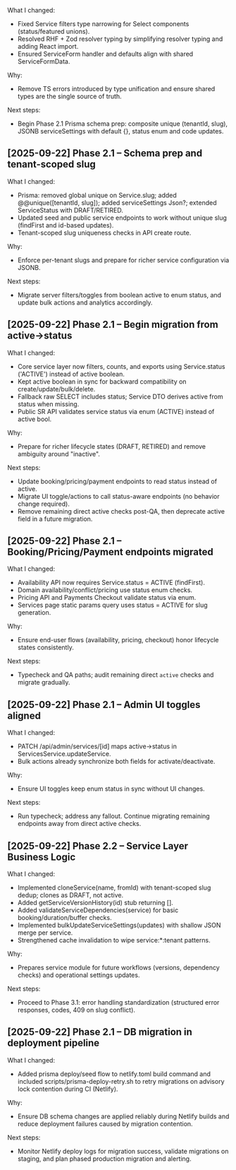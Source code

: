
What I changed:
- Fixed Service filters type narrowing for Select components (status/featured unions).
- Resolved RHF + Zod resolver typing by simplifying resolver typing and adding React import.
- Ensured ServiceForm handler and defaults align with shared ServiceFormData.

Why:
- Remove TS errors introduced by type unification and ensure shared types are the single source of truth.

Next steps:
- Begin Phase 2.1 Prisma schema prep: composite unique (tenantId, slug), JSONB serviceSettings with default {}, status enum and code updates.

## [2025-09-22] Phase 2.1 – Schema prep and tenant-scoped slug
What I changed:
- Prisma: removed global unique on Service.slug; added @@unique([tenantId, slug]); added serviceSettings Json?; extended ServiceStatus with DRAFT/RETIRED.
- Updated seed and public service endpoints to work without unique slug (findFirst and id-based updates).
- Tenant-scoped slug uniqueness checks in API create route.

Why:
- Enforce per-tenant slugs and prepare for richer service configuration via JSONB.

Next steps:
- Migrate server filters/toggles from boolean active to enum status, and update bulk actions and analytics accordingly.

## [2025-09-22] Phase 2.1 – Begin migration from active→status
What I changed:
- Core service layer now filters, counts, and exports using Service.status ('ACTIVE') instead of active boolean.
- Kept active boolean in sync for backward compatibility on create/update/bulk/delete.
- Fallback raw SELECT includes status; Service DTO derives active from status when missing.
- Public SR API validates service status via enum (ACTIVE) instead of active bool.

Why:
- Prepare for richer lifecycle states (DRAFT, RETIRED) and remove ambiguity around "inactive".

Next steps:
- Update booking/pricing/payment endpoints to read status instead of active.
- Migrate UI toggle/actions to call status-aware endpoints (no behavior change required).
- Remove remaining direct active checks post-QA, then deprecate active field in a future migration.

## [2025-09-22] Phase 2.1 – Booking/Pricing/Payment endpoints migrated
What I changed:
- Availability API now requires Service.status = ACTIVE (findFirst).
- Domain availability/conflict/pricing use status enum checks.
- Pricing API and Payments Checkout validate status via enum.
- Services page static params query uses status = ACTIVE for slug generation.

Why:
- Ensure end-user flows (availability, pricing, checkout) honor lifecycle states consistently.

Next steps:
- Typecheck and QA paths; audit remaining direct `active` checks and migrate gradually.

## [2025-09-22] Phase 2.1 – Admin UI toggles aligned
What I changed:
- PATCH /api/admin/services/[id] maps active->status in ServicesService.updateService.
- Bulk actions already synchronize both fields for activate/deactivate.

Why:
- Ensure UI toggles keep enum status in sync without UI changes.

Next steps:
- Run typecheck; address any fallout. Continue migrating remaining endpoints away from direct active checks.

## [2025-09-22] Phase 2.2 – Service Layer Business Logic
What I changed:
- Implemented cloneService(name, fromId) with tenant-scoped slug dedup; clones as DRAFT, not active.
- Added getServiceVersionHistory(id) stub returning [].
- Added validateServiceDependencies(service) for basic booking/duration/buffer checks.
- Implemented bulkUpdateServiceSettings(updates) with shallow JSON merge per service.
- Strengthened cache invalidation to wipe service:*:tenant patterns.

Why:
- Prepares service module for future workflows (versions, dependency checks) and operational settings updates.

Next steps:
- Proceed to Phase 3.1: error handling standardization (structured error responses, codes, 409 on slug conflict).

## [2025-09-22] Phase 2.1 – DB migration in deployment pipeline
What I changed:
- Added prisma deploy/seed flow to netlify.toml build command and included scripts/prisma-deploy-retry.sh to retry migrations on advisory lock contention during CI (Netlify).

Why:
- Ensure DB schema changes are applied reliably during Netlify builds and reduce deployment failures caused by migration contention.

Next steps:
- Monitor Netlify deploy logs for migration success, validate migrations on staging, and plan phased production migration and alerting.

